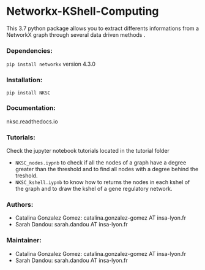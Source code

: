 # Networkx-KShell-Computing
This 3.7 python package allows you to extract differents informations from a NetworkX graph through several data driven methods .
### Dependencies: 
```pip install networkx``` version 4.3.0
### Installation: 
```pip install NKSC```
### Documentation:
nksc.readthedocs.io
### Tutorials:

Check the jupyter notebook tutorials located in the tutorial folder
- ```NKSC_nodes.iypnb``` to check if all the nodes of a graph have a degree greater than the threshold and to find all nodes with a degree behind the treshold.
- ```NKSC_kshell.iypnb``` to know how to returns the nodes in each kshel of the graph and to draw the kshel of a gene regulatory network. 

### Authors:
- Catalina Gonzalez Gomez: catalina.gonzalez-gomez AT insa-lyon.fr
- Sarah Dandou: sarah.dandou AT insa-lyon.fr

### Maintainer: 
- Catalina Gonzalez Gomez: catalina.gonzalez-gomez AT insa-lyon.fr
- Sarah Dandou: sarah.dandou AT insa-lyon.fr
